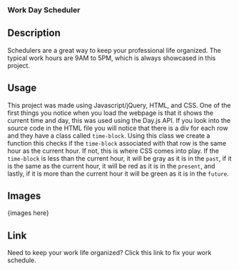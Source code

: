 ### Work Day Scheduler

## Description
Schedulers are a great way to keep your professional life organized. The typical work hours are 9AM to 5PM, which is always showcased in this project.

## Usage
This project was made using Javascript/jQuery, HTML, and CSS. One of the first things you notice when you load the webpage is that it shows the current time and day, this was used using the Day.js API. If you look into the source code in the HTML file you will notice that there is a div for each row and they have a class called `time-block`. Using this class we create a function this checks if the `time-block` associated with that row is the same hour as the current hour. If not, this is where CSS comes into play. If the `time-block` is less than the current hour, it will be gray as it is in the `past`, if it is the same as the current hour, it will be red as it is in the `present`, and lastly, if it is more than the current hour it will be green as it is in the `future`.

## Images
{images here}

## Link
Need to keep your work life organized? Click this link to fix your work schedule.